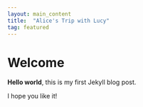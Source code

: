 ```yaml
---
layout: main_content
title:  "Alice's Trip with Lucy"
tag: featured
---
```


# Welcome

**Hello world**, this is my first Jekyll blog post.

I hope you like it!
